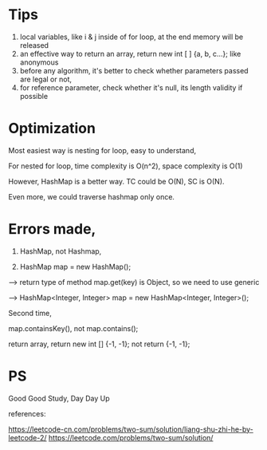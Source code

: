 # Tips

1. local variables, like i & j inside of for loop, at the end memory will be released
2. an effective way to return an array, return new int [ ] {a, b, c...}; like anonymous
3. before any algorithm, it's better to check whether parameters passed are legal or not,
4. for reference parameter, check whether it's null, its length validity if possible

# Optimization

Most easiest way is nesting for loop, easy to understand,

For nested for loop, time complexity is O(n^2), space complexity is O(1)

However, HashMap is a better way. TC could be O(N), SC is O(N).

Even more, we could traverse hashmap only once.

# Errors made,

1. HashMap, not Hashmap,

2. HashMap map = new HashMap();

--> return type of method map.get(key) is Object, so we need to use generic

--> HashMap<Integer, Integer> map = new HashMap<Integer, Integer>();

Second time,

map.containsKey(), not map.contains();

return array, return new int [] {-1, -1}; not return {-1, -1};
  
# PS

Good Good Study, Day Day Up

references:

https://leetcode-cn.com/problems/two-sum/solution/liang-shu-zhi-he-by-leetcode-2/
https://leetcode.com/problems/two-sum/solution/

